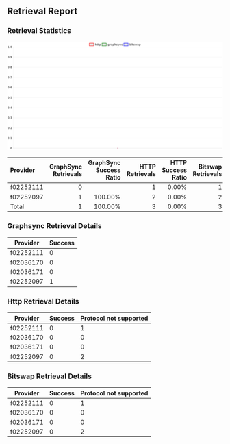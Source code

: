 ## Retrieval Report
### Retrieval Statistics
<img src="https://raw.githubusercontent.com/data-preservation-programs/filplus-checker-assets/main/filecoin-project/filecoin-plus-large-datasets/issues/2108/1692519562792.png"/>

| Provider  | GraphSync Retrievals | GraphSync Success Ratio | HTTP Retrievals | HTTP Success Ratio | Bitswap Retrievals | Bitswap Success Ratio |
| :-------- | -------------------: | ----------------------: | --------------: | -----------------: | -----------------: | --------------------: |
| f02252111 |                    0 |                         |               1 |              0.00% |                  1 |                 0.00% |
| f02252097 |                    1 |                 100.00% |               2 |              0.00% |                  2 |                 0.00% |
| Total     |                    1 |                 100.00% |               3 |              0.00% |                  3 |                 0.00% |

### Graphsync Retrieval Details
| Provider  | Success |
| --------- | ------- |
| f02252111 | 0       |
| f02036170 | 0       |
| f02036171 | 0       |
| f02252097 | 1       |

### Http Retrieval Details
| Provider  | Success | Protocol not supported |
| --------- | ------- | ---------------------- |
| f02252111 | 0       | 1                      |
| f02036170 | 0       | 0                      |
| f02036171 | 0       | 0                      |
| f02252097 | 0       | 2                      |

### Bitswap Retrieval Details
| Provider  | Success | Protocol not supported |
| --------- | ------- | ---------------------- |
| f02252111 | 0       | 1                      |
| f02036170 | 0       | 0                      |
| f02036171 | 0       | 0                      |
| f02252097 | 0       | 2                      |
